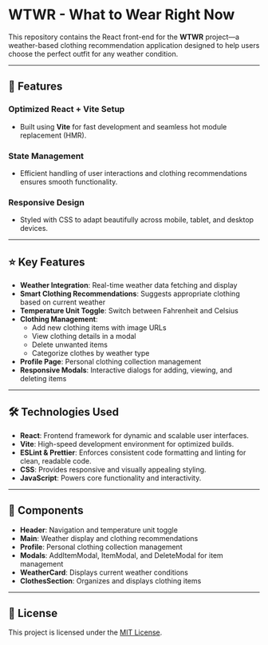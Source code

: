 # WTWR - What to Wear Right Now

This repository contains the React front-end for the **WTWR** project—a weather-based clothing recommendation application designed to help users choose the perfect outfit for any weather condition.

---

## 🚀 **Features**

### **Optimized React + Vite Setup**

- Built using **Vite** for fast development and seamless hot module replacement (HMR).

### **State Management**

- Efficient handling of user interactions and clothing recommendations ensures smooth functionality.

### **Responsive Design**

- Styled with CSS to adapt beautifully across mobile, tablet, and desktop devices.

---

## ⭐ **Key Features**

- **Weather Integration**: Real-time weather data fetching and display
- **Smart Clothing Recommendations**: Suggests appropriate clothing based on current weather
- **Temperature Unit Toggle**: Switch between Fahrenheit and Celsius
- **Clothing Management**:
  - Add new clothing items with image URLs
  - View clothing details in a modal
  - Delete unwanted items
  - Categorize clothes by weather type
- **Profile Page**: Personal clothing collection management
- **Responsive Modals**: Interactive dialogs for adding, viewing, and deleting items

---

## 🛠️ **Technologies Used**

- **React**: Frontend framework for dynamic and scalable user interfaces.
- **Vite**: High-speed development environment for optimized builds.
- **ESLint & Prettier**: Enforces consistent code formatting and linting for clean, readable code.
- **CSS**: Provides responsive and visually appealing styling.
- **JavaScript**: Powers core functionality and interactivity.

---

## 🎨 **Components**

- **Header**: Navigation and temperature unit toggle
- **Main**: Weather display and clothing recommendations
- **Profile**: Personal clothing collection management
- **Modals**: AddItemModal, ItemModal, and DeleteModal for item management
- **WeatherCard**: Displays current weather conditions
- **ClothesSection**: Organizes and displays clothing items

---

## 📜 **License**

This project is licensed under the [MIT License](LICENSE).
